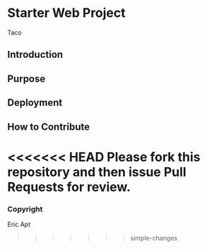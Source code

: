 # Starter Web Project
Taco
## Introduction

## Purpose

## Deployment

## How to Contribute
<<<<<<< HEAD
Please fork this repository and then issue Pull Requests for review.
=======

### Copyright
Eric Apt
>>>>>>> simple-changes
